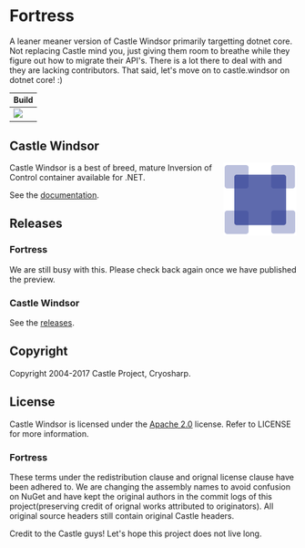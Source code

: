# Fortress

A leaner meaner version of Castle Windsor primarily targetting dotnet core. Not replacing Castle mind you, just giving them
room to breathe while they figure out how to migrate their API's. There is a lot there to deal with and they are lacking 
contributors. That said, let's move on to castle.windsor on dotnet core! :)

| Build |
|---------|
| <a href= "https://ci.appveyor.com/project/fir3pho3nixx/fortress"><img src="https://ci.appveyor.com/api/projects/status/tbi049b1y5fbjnt8/branch/master?svg=true" /></a> |

## Castle Windsor

<img align="right" src="docs/images/windsor-logo.png">

Castle Windsor is a best of breed, mature Inversion of Control container available for .NET.

See the [documentation](https://github.com/castleproject/Windsor/blob/master/README.md).

## Releases

### Fortress

We are still busy with this. Please check back again once we have published the preview.

### Castle Windsor

See the [releases](https://github.com/castleproject/Windsor/releases).

## Copyright

Copyright 2004-2017 Castle Project, Cryosharp.

## License

Castle Windsor is licensed under the [Apache 2.0](http://opensource.org/licenses/Apache-2.0) license. 
Refer to LICENSE for more information.

### Fortress

These terms under the redistribution clause and orignal license clause have been adhered to. We are changing the assembly 
names to avoid confusion on NuGet and have kept the original authors in the commit logs of this project(preserving credit 
of orignal works attributed to originators). All original source headers still contain original Castle headers. 

Credit to the Castle guys! Let's hope this project does not live long. 
